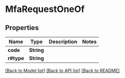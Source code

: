 # MfaRequestOneOf

## Properties

Name | Type | Description | Notes
------------ | ------------- | ------------- | -------------
**code** | **String** |  | 
**r#type** | **String** |  | 

[[Back to Model list]](../README.md#documentation-for-models) [[Back to API list]](../README.md#documentation-for-api-endpoints) [[Back to README]](../README.md)


